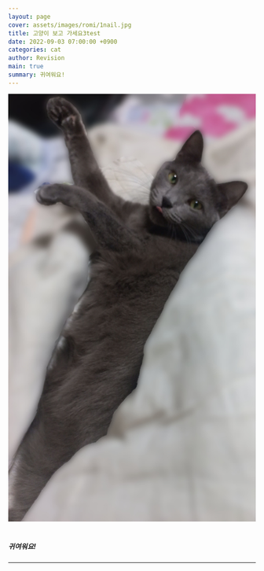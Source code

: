 ```yaml
---
layout: page
cover: assets/images/romi/1nail.jpg
title: 고양이 보고 가세요3test
date: 2022-09-03 07:00:00 +0900
categories: cat
author: Revision
main: true
summary: 귀여워요!
---
```


<html>
<body>
<img src="/assets/images/romi/2.jpg"> 
<br><br>
<h5>귀여워요!</h5>
<hr/>
    <script src="https://utteranc.es/client.js"
            repo="Revisionsix/reply"
            issue-term="pathname"
            theme="github-dark"
            crossorigin="anonymous"
            async>
    </script>





</body>
</html>